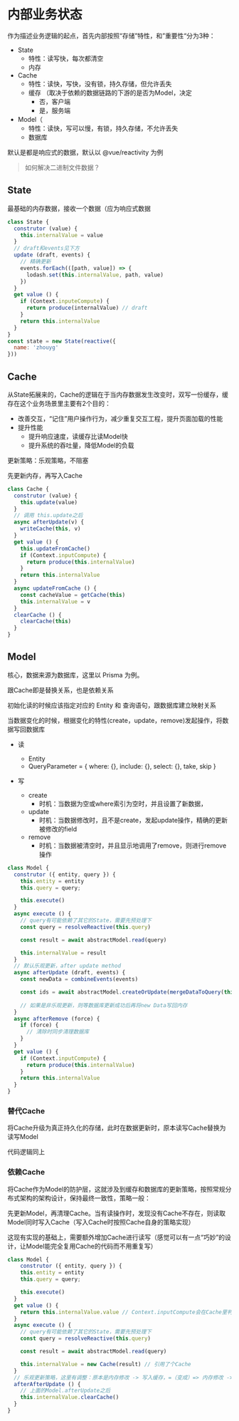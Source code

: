# 内部业务状态

作为描述业务逻辑的起点，首先内部按照“存储”特性，和”重要性“分为3种：
- State
  - 特性：读写快，每次都清空
  - 内存
- Cache
  - 特性：读快，写快，没有锁，持久存储，但允许丢失
  - 缓存 （取决于依赖的数据链路的下游的是否为Model，决定
    - 否，客户端
    - 是，服务端
- Model（
  - 特性：读快，写可以慢，有锁，持久存储，不允许丢失
  - 数据库

默认是都是响应式的数据，默认以 @vue/reactivity 为例

> 如何解决二进制文件数据？

## State

最基础的内存数据，接收一个数据（应为响应式数据

```javascript
class State {
  construtor (value) {
    this.internalValue = value
  }
  // draft和events见下方
  update (draft, events) {
    // 精确更新
    events.forEach(([path, value]) => {
      lodash.set(this.internalValue, path, value)
    })
  }
  get value () {
    if (Context.inputeCompute) {
      return produce(internalValue) // draft
    }
    return this.internalValue
  }
}
const state = new State(reactive({
  name: 'zhouyg'
}))
```

## Cache

从State拓展来的，Cache的逻辑在于当内存数据发生改变时，双写一份缓存，缓存在这个业务场景里主要有2个目的：

- 改善交互，“记住”用户操作行为，减少重复交互工程，提升页面加载的性能
- 提升性能
  - 提升响应速度，读缓存比读Model快
  - 提升系统的吞吐量，降低Model的负载

更新策略：乐观策略，不阻塞

先更新内存，再写入Cache

```javascript
class Cache {
  construtor (value) {
    this.update(value)
  }
  // 调用 this.update之后
  async afterUpdate(v) {
    writeCache(this, v)
  }
  get value () {
    this.updateFromCache()
    if (Context.inputCompute) {
      return produce(this.internalValue)
    }
    return this.internalValue
  }
  async updateFromCache () {
    const cacheValue = getCache(this)
    this.internalValue = v
  }
  clearCache () {
    clearCache(this)
  }
}
```

##  Model

核心，数据来源为数据库，这里以 Prisma 为例。

跟Cache即是替换关系，也是依赖关系

初始化读的时候应该指定对应的 Entity 和 查询语句，跟数据库建立映射关系

当数据变化的时候，根据变化的特性(create，update，remove)发起操作，将数据写回数据库

- 读
  - Entity
  - QueryParameter = { where: {}, include: {}, select: {}, take, skip }

- 写
  - create
    - 时机：当数据为空或where索引为空时，并且设置了新数据，
  - update
    - 时机：当数据修改时，且不是create，发起update操作，精确的更新被修改的field
  - remove
    - 时机：当数据被清空时，并且显示地调用了remove，则进行remove操作

```javascript
class Model {
  construtor ({ entity, query }) {
    this.entity = entity
    this.query = query;

    this.execute()
  }
  async execute () {
    // query有可能依赖了其它的State，需要先预处理下
    const query = resolveReactive(this.query)

    const result = await abstractModel.read(query)

    this.internalValue = result
  }
  // 默认乐观更新，after update method
  async afterUpdate (draft, events) {
    const newData = combineEvents(events)

    const ids = await abstractModel.createOrUpdate(mergeDataToQuery(this.query, newData))
    
    // 如果是非乐观更新，则等数据库更新成功后再将new Data写回内存
  }
  async afterRemove (force) {
    if (force) {
      // 清除时同步清理数据库
    }
  }
  get value () {
    if (Context.inputCompute) {
      return produce(this.internalValue)
    }
    return this.internalValue
  }
}
```

### 替代Cache

将Cache升级为真正持久化的存储，此时在数据更新时，原本读写Cache替换为读写Model

代码逻辑同上

### 依赖Cache

将Cache作为Model的防护层，这就涉及到缓存和数据库的更新策略，按照常规分布式架构的架构设计，保持最终一致性，策略一般：

先更新Model，再清理Cache。当有读操作时，发现没有Cache不存在，则读取Model同时写入Cache（写入Cache时按照Cache自身的策略实现）

这现有实现的基础上，需要额外增加Cache进行读写（感觉可以有一点“巧妙”的设计，让Model能完全复用Cache的代码而不用重复写）

```javascript
class Model {
    construtor ({ entity, query }) {
    this.entity = entity
    this.query = query;

    this.execute()
  }
  get value () {
    return this.internalValue.value // Context.inputCompute会在Cache里判断
  }
  async execute () {
    // query有可能依赖了其它的State，需要先预处理下
    const query = resolveReactive(this.query)

    const result = await abstractModel.read(query)

    this.internalValue = new Cache(result) // 引用了个Cache
  }
  // 乐观更新策略，这里有调整：原本是内存修改 -> 写入缓存，=（变成）=> 内存修改 -> update DB -> delete Cache
  afterAfterUpdate () {
    // 上面的Model.afterUpdate之后 
    this.internalValue.clearCache()
  }
}
```

